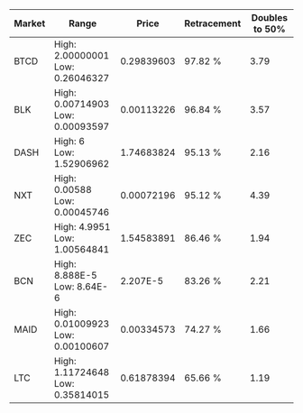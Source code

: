 | Market | Range | Price| Retracement | Doubles to 50% |
| --- | --- | --- | --- | --- |
| BTCD | High: 2.00000001<br />Low: 0.26046327 | 0.29839603 | 97.82 % | 3.79 |
| BLK | High: 0.00714903<br />Low: 0.00093597 | 0.00113226 | 96.84 % | 3.57 |
| DASH | High: 6<br />Low: 1.52906962 | 1.74683824 | 95.13 % | 2.16 |
| NXT | High: 0.00588<br />Low: 0.00045746 | 0.00072196 | 95.12 % | 4.39 |
| ZEC | High: 4.9951<br />Low: 1.00564841 | 1.54583891 | 86.46 % | 1.94 |
| BCN | High: 8.888E-5<br />Low: 8.64E-6 | 2.207E-5 | 83.26 % | 2.21 |
| MAID | High: 0.01009923<br />Low: 0.00100607 | 0.00334573 | 74.27 % | 1.66 |
| LTC | High: 1.11724648<br />Low: 0.35814015 | 0.61878394 | 65.66 % | 1.19 |
